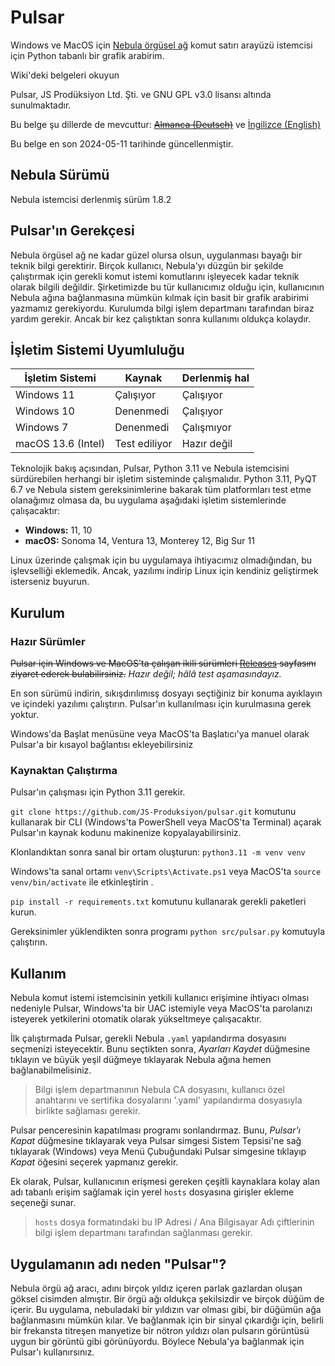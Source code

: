 # Pulsar
Windows ve MacOS için [Nebula örgüsel ağ](https://github.com/slackhq/nebula) komut satırı arayüzü istemcisi için Python tabanlı bir grafik arabirim.


Wiki'deki belgeleri okuyun

Pulsar, JS Prodüksiyon Ltd. Şti. ve GNU GPL v3.0 lisansı altında sunulmaktadır.

Bu belge şu dillerde de mevcuttur: ~~[Almanca (Deutsch)](README_de.md)~~ ve [İngilizce (English)](README.md)

Bu belge en son 2024-05-11 tarihinde güncellenmiştir.


## Nebula Sürümü
Nebula istemcisi derlenmiş sürüm 1.8.2

## Pulsar'ın Gerekçesi
Nebula örgüsel ağ ne kadar güzel olursa olsun, uygulanması bayağı bir teknik bilgi gerektirir. Birçok kullanıcı, Nebula'yı düzgün bir şekilde çalıştırmak için gerekli komut istemi komutlarını işleyecek kadar teknik olarak bilgili değildir. Şirketimizde bu tür kullanıcımız olduğu için, kullanıcının Nebula ağına bağlanmasına mümkün kılmak için basit bir grafik arabirimi yazmamız gerekiyordu. Kurulumda bilgi işlem departmanı tarafından biraz yardım gerekir. Ancak bir kez çalıştıktan sonra kullanımı oldukça kolaydır. 


## İşletim Sistemi Uyumluluğu

| İşletim Sistemi    | Kaynak        | Derlenmiş hal |
| ------------------ | ------------- | ------------- |
| Windows 11         | Çalışıyor     | Çalışıyor     |
| Windows 10         | Denenmedi     | Çalışıyor     |
| Windows 7          | Denenmedi     | Çalışmıyor    |
| macOS 13.6 (Intel) | Test ediliyor | Hazır değil |

Teknolojik bakış açısından, Pulsar, Python 3.11 ve Nebula istemcisini sürdürebilen herhangi bir işletim sisteminde çalışmalıdır. Python 3.11, PyQT 6.7 ve Nebula sistem gereksinimlerine bakarak tüm platformları test etme olanağımız olmasa da, bu uygulama aşağıdaki işletim sistemlerinde çalışacaktır:

* **Windows:** 11, 10
* **macOS:** Sonoma 14, Ventura 13, Monterey 12, Big Sur 11

Linux üzerinde çalışmak için bu uygulamaya ihtiyacımız olmadığından, bu işlevselliği eklemedik. Ancak, yazılımı indirip Linux için kendiniz geliştirmek isterseniz buyurun.


## Kurulum
### Hazır Sürümler
~~Pulsar için Windows ve MacOS'ta çalışan ikili sürümleri [Releases](releases/) sayfasını ziyaret ederek bulabilirsiniz.~~ _Hazır değil; hâlâ test aşamasındayız._

En son sürümü indirin, sıkışdırılımısş dosyayı seçtiğiniz bir konuma ayıklayın ve içindeki yazılımı çalıştırın. Pulsar'ın kullanılması için kurulmasına gerek yoktur.

Windows'da Başlat menüsüne veya MacOS'ta Başlatıcı'ya manuel olarak Pulsar'a bir kısayol bağlantısı ekleyebilirsiniz


### Kaynaktan Çalıştırma
Pulsar'ın çalışması için Python 3.11 gerekir.

`git clone https://github.com/JS-Produksiyon/pulsar.git` komutunu kullanarak bir CLI (Windows'ta PowerShell veya MacOS'ta Terminal) açarak Pulsar'ın kaynak kodunu makinenize kopyalayabilirsiniz. 

Klonlandıktan sonra sanal bir ortam oluşturun: `python3.11 -m venv venv`

Windows'ta sanal ortamı `venv\Scripts\Activate.ps1` veya MacOS'ta `source venv/bin/activate` ile etkinleştirin .

`pip install -r requirements.txt` komutunu kullanarak gerekli paketleri kurun.

Gereksinimler yüklendikten sonra programı `python src/pulsar.py` komutuyla çalıştırın.


## Kullanım
Nebula komut istemi istemcisinin yetkili kullanıcı erişimine ihtiyacı olması nedeniyle Pulsar, Windows'ta bir UAC istemiyle veya MacOS'ta parolanızı isteyerek yetkilerini otomatik olarak yükseltmeye çalışacaktır.

İlk çalıştırmada Pulsar, gerekli Nebula `.yaml` yapılandırma dosyasını seçmenizi isteyecektir. Bunu seçtikten sonra, _Ayarları Kaydet_ düğmesine tıklayın ve büyük yeşil düğmeye tıklayarak Nebula ağına hemen bağlanabilmelisiniz.

> Bilgi işlem departmanının Nebula CA dosyasını, kullanıcı özel anahtarını ve sertifika dosyalarını '.yaml' yapılandırma dosyasıyla birlikte sağlaması gerekir.

Pulsar penceresinin kapatılması programı sonlandırmaz. Bunu, _Pulsar'ı Kapat_ düğmesine tıklayarak veya Pulsar simgesi Sistem Tepsisi'ne sağ tıklayarak (Windows) veya Menü Çubuğundaki Pulsar simgesine tıklayıp _Kapat_ öğesini seçerek yapmanız gerekir. 

Ek olarak, Pulsar, kullanıcının erişmesi gereken çeşitli kaynaklara kolay alan adı tabanlı erişim sağlamak için yerel `hosts` dosyasına girişler ekleme seçeneği sunar.

> `hosts` dosya formatındaki bu IP Adresi / Ana Bilgisayar Adı çiftlerinin bilgi işlem departmanı tarafından sağlanması gerekir.


## Uygulamanın adı neden "Pulsar"?
Nebula örgü ağ aracı, adını birçok yıldız içeren parlak gazlardan oluşan göksel cisimden almıştır. Bir örgü ağı oldukça şekilsizdir ve birçok düğüm de içerir. Bu uygulama, nebuladaki bir yıldızın var olması gibi, bir düğümün ağa bağlanmasını mümkün kılar. Ve bağlanmak için bir sinyal çıkardığı için, belirli bir frekansta titreşen manyetize bir nötron yıldızı olan pulsarın görüntüsü uygun bir görüntü gibi görünüyordu. Böylece Nebula'ya bağlanmak için Pulsar'ı kullanırsınız.




